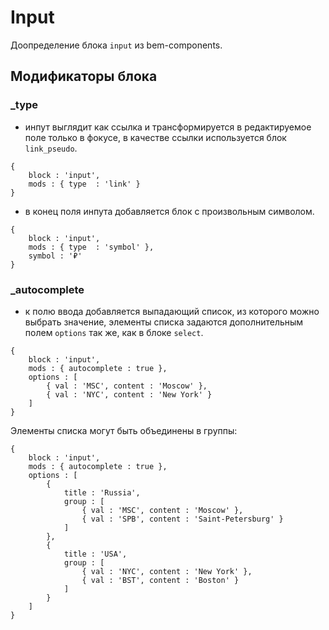# Input

Доопределение блока `input` из bem-components.

## Модификаторы блока

### _type

- инпут выглядит как ссылка и трансформируется в редактируемое поле только в фокусе, в качестве ссылки используется
блок `link_pseudo`.

``` bemjson
{
    block : 'input',
    mods : { type  : 'link' }
}
```

- в конец поля инпута добавляется блок с произвольным символом.

``` bemjson
{
    block : 'input',
    mods : { type  : 'symbol' },
    symbol : '₽'
}
```

### _autocomplete

- к полю ввода добавляется выпадающий список, из которого можно выбрать значение, элементы списка задаются дополнительным полем `options` так же, как в блоке `select`.

```bemjson
{
    block : 'input',
    mods : { autocomplete : true },
    options : [
        { val : 'MSC', content : 'Moscow' },
        { val : 'NYC', content : 'New York' }
    ]
}
```

Элементы списка могут быть объединены в группы:

```bemjson
{
    block : 'input',
    mods : { autocomplete : true },
    options : [
        {
            title : 'Russia',
            group : [
                { val : 'MSC', content : 'Moscow' },
                { val : 'SPB', content : 'Saint-Petersburg' }
            ]
        },
        {
            title : 'USA',
            group : [
                { val : 'NYC', content : 'New York' },
                { val : 'BST', content : 'Boston' }
            ]
        }
    ]
}
```
